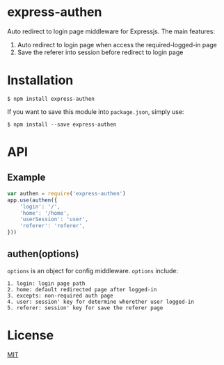 # express-authen
Auto redirect to login page middleware for Expressjs. The main features:
1. Auto redirect to login page when access the required-logged-in page
2. Save the referer into session before redirect to login page

# Installation

```
$ npm install express-authen
```

If you want to save this module into `package.json`, simply use:

```
$ npm install --save express-authen
```

# API

## Example

```javascript
var authen = require('express-authen')
app.use(authen({
    'login': '/',
    'home': '/home',
    'userSession': 'user',
    'referer': 'referer',
}))

```

## authen(options)
`options` is an object for config middleware. `options` include:

    1. login: login page path
    2. home: default redirected page after logged-in
    3. excepts: non-required auth page
    4. user: session' key for determine wherether user logged-in
    5. referer: session' key for save the referer page

# License
[MIT](https://github.com/dominhhai/express-authen/blob/master/LICENSE)
